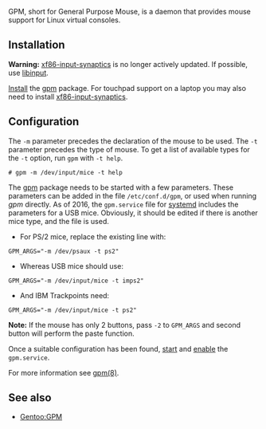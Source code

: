 GPM, short for General Purpose Mouse, is a daemon that provides mouse support for Linux virtual consoles.

## Installation

**Warning:** [xf86-input-synaptics](https://www.archlinux.org/packages/?name=xf86-input-synaptics) is no longer actively updated. If possible, use [libinput](/index.php/Libinput "Libinput").

[Install](/index.php/Install "Install") the [gpm](https://www.archlinux.org/packages/?name=gpm) package. For touchpad support on a laptop you may also need to install [xf86-input-synaptics](https://www.archlinux.org/packages/?name=xf86-input-synaptics).

## Configuration

The `-m` parameter precedes the declaration of the mouse to be used. The `-t` parameter precedes the type of mouse. To get a list of available types for the `-t` option, run `gpm` with `-t help`.

```
# gpm -m /dev/input/mice -t help

```

The [gpm](https://www.archlinux.org/packages/?name=gpm) package needs to be started with a few parameters. These parameters can be added in the file `/etc/conf.d/gpm`, or used when running *gpm* directly. As of 2016, the `gpm.service` file for [systemd](/index.php/Systemd "Systemd") includes the parameters for a USB mice. Obviously, it should be edited if there is another mice type, and the file is used.

*   For PS/2 mice, replace the existing line with:

```
GPM_ARGS="-m /dev/psaux -t ps2"

```

*   Whereas USB mice should use:

```
GPM_ARGS="-m /dev/input/mice -t imps2"

```

*   And IBM Trackpoints need:

```
GPM_ARGS="-m /dev/input/mice -t ps2"

```

**Note:** If the mouse has only 2 buttons, pass `-2` to `GPM_ARGS` and second button will perform the paste function.

Once a suitable configuration has been found, [start](/index.php/Start "Start") and [enable](/index.php/Enable "Enable") the `gpm.service`.

For more information see [gpm(8)](https://jlk.fjfi.cvut.cz/arch/manpages/man/gpm.8).

## See also

*   [Gentoo:GPM](https://wiki.gentoo.org/wiki/GPM "gentoo:GPM")